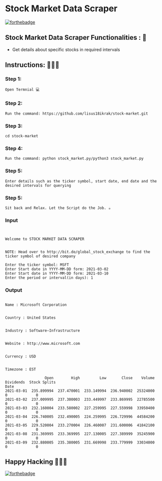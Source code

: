 # <b>Stock Market Data Scraper</b>

[![forthebadge](https://forthebadge.com/images/badges/made-with-python.svg)](https://forthebadge.com)

## Stock Market Data Scraper Functionalities : 🚀

- Get details about specific stocks in required intervals

## Instructions: 👨🏻‍💻

### Step 1:

    Open Termnial 💻

### Step 2:

    Run the command: https://github.com/lisus18ikrak/stock-market.git

### Step 3:

    cd stock-market

### Step 4:

    Run the command: python stock_market.py/python3 stock_market.py

### Step 5:

    Enter details such as the ticker symbol, start date, end date and the desired intervals for querying

### Step 5:

    Sit back and Relax. Let the Script do the Job. ☕

### Input

```

                                                                 Welcome to STOCK MARKET DATA SCRAPER


NOTE: Head over to http://bit.do/global_stock_exchange to find the ticker symbol of desired company

Enter the ticker symbol: MSFT
Enter Start date in YYYY-MM-DD form: 2021-03-02
Enter Start date in YYYY-MM-DD form: 2021-03-10
Enter the period or interval(in days): 1
```

### Output

```
                                                                         Name : Microsoft Corporation

                                                                         Country : United States

                                                                    Industry : Software—Infrastructure

                                                                    Website : http://www.microsoft.com

                                                                              Currency : USD

                                                                             Timezone : EST

                  Open        High         Low       Close    Volume  Dividends  Stock Splits
Date
2021-03-01  235.899994  237.470001  233.149994  236.940002  25324000          0             0
2021-03-02  237.009995  237.300003  233.449997  233.869995  22785500          0             0
2021-03-03  232.160004  233.580002  227.259995  227.559998  33950400          0             0
2021-03-04  226.740005  232.490005  224.259995  226.729996  44584200          0             0
2021-03-05  229.520004  233.270004  226.460007  231.600006  41842100          0             0
2021-03-08  231.369995  233.369995  227.130005  227.389999  35245900          0             0
2021-03-09  232.880005  235.380005  231.669998  233.779999  33034000          0             0
```

## Happy Hacking 👨🏻‍💻

[![forthebadge](https://forthebadge.com/images/badges/built-with-love.svg)](https://forthebadge.com)
